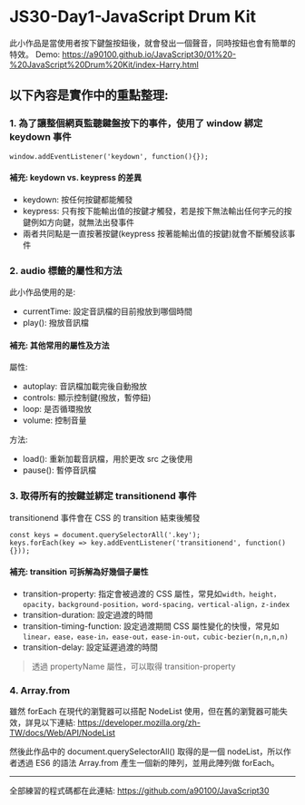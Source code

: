 # JS30-Day1-JavaScript Drum Kit
此小作品是當使用者按下鍵盤按鈕後，就會發出一個聲音，同時按鈕也會有簡單的特效。
Demo: https://a90100.github.io/JavaScript30/01%20-%20JavaScript%20Drum%20Kit/index-Harry.html

## 以下內容是實作中的重點整理:
### 1. 為了讓整個網頁監聽鍵盤按下的事件，使用了 window 綁定 keydown 事件
```javascript=
window.addEventListener('keydown', function(){});
```

#### 補充: keydown vs. keypress 的差異
* keydown: 按任何按鍵都能觸發
* keypress: 只有按下能輸出值的按鍵才觸發，若是按下無法輸出任何字元的按鍵例如方向鍵，就無法出發事件
* 兩者共同點是一直按著按鍵(keypress 按著能輸出值的按鍵)就會不斷觸發該事件

### 2. audio 標籤的屬性和方法
此小作品使用的是:
* currentTime: 設定音訊檔的目前撥放到哪個時間
* play(): 撥放音訊檔

#### 補充: 其他常用的屬性及方法
屬性:
* autoplay: 音訊檔加載完後自動撥放
* controls: 顯示控制鍵(撥放，暫停鈕)
* loop: 是否循環撥放
* volume: 控制音量

方法:
* load(): 重新加載音訊檔，用於更改 src 之後使用
* pause(): 暫停音訊檔

### 3. 取得所有的按鍵並綁定 transitionend 事件
transitionend 事件會在 CSS 的 transition 結束後觸發
```javascript=
const keys = document.querySelectorAll('.key');
keys.forEach(key => key.addEventListener('transitionend', function(){}));
```

#### 補充: transition 可拆解為好幾個子屬性
* transition-property: 指定會被過渡的 CSS 屬性，常見如`width，height，opacity，background-position，word-spacing，vertical-align，z-index`
* transition-duration: 設定過渡的時間
* transition-timing-function: 設定過渡期間 CSS 屬性變化的快慢，常見如`linear，ease，ease-in，ease-out，ease-in-out，cubic-bezier(n,n,n,n)`
* transition-delay: 設定延遲過渡的時間

> 透過 propertyName 屬性，可以取得 transition-property

### 4. Array.from
雖然 forEach 在現代的瀏覽器可以搭配 NodeList 使用，但在舊的瀏覽器可能失效，詳見以下連結:
https://developer.mozilla.org/zh-TW/docs/Web/API/NodeList

然後此作品中的 document.querySelectorAll() 取得的是一個 nodeList，所以作者透過 ES6 的語法 Array.from 產生一個新的陣列，並用此陣列做 forEach。


---

全部練習的程式碼都在此連結:
https://github.com/a90100/JavaScript30